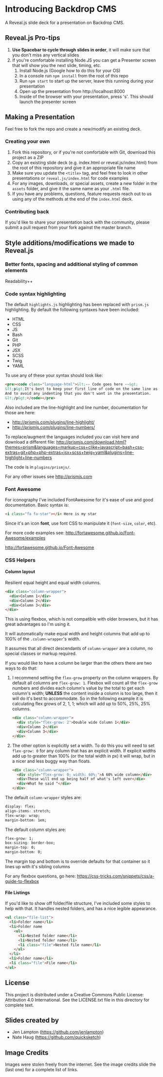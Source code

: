 Introducing Backdrop CMS
========================

A Reveal.js slide deck for a presentation on Backdrop CMS.

Reveal.js Pro-tips
------------------
1. **Use Spacebar to cycle through slides in order**, it will make sure that you don't miss any vertical slides
2. If you're comfortable installing Node.JS you can get a Presenter screen that will show you the next slide, timing, etc.
	1. Install Node.js (Google how to do this for your OS)
	2. In a console run `npm install` from the root of this repo
	3. Run `npm start` to start up the server, leave this running during your presentation
	4. Open up the presentation from http://localhost:8000
	5. Inside of the browser with your presentation, press 's'. This should launch the presenter screen

Making a Presentation
----------------------------
Feel free to fork the repo and create a new/modify an existing deck.

### Creating your own
1. Fork this repository, or if you're not comfortable with Git, download this project as a ZIP
2. Copy an existing slide deck (e.g. index.html or reveal.js/index.html) from the root of this repository and give it an appropriate file name
3. Make sure you update the `<title>` tag, and feel free to look in other presentations or `reveal.js/index.html` for code examples
4. For any images, downloads, or special assets, create a new folder in the `assets` folder, and give it the same name as your `.html` file.
5. If you have any problems, questions, feature requests reach out to us using any of the methods at the end of the `index.html` deck.


### Contributing back
If you'd like to share your presentation back with the community, please submit a pull request from your fork against the master branch.


Style additions/modifications we made to Reveal.js
--------------------------------------------------
### Better fonts, spacing and additional styling of common elements
Readability++

### Code syntax highlighting

The default `highlights.js` highlighting has been replaced with `prism.js` highlighting. By default the following syntaxes have been included:

* HTML
* CSS
* JS
* Bash
* Git
* PHP
* JSX
* SCSS
* Twig
* YAML

To use any of these your syntax should look like:
```html
<pre><code class="language-html">&lt;-- Code goes here --&gt;
&lt;p&gt;It's best to keep your first line of code on the same line as the tag
And to avoid any indenting that you don't want in the presentation.
&lt;/p&gt;</code></pre>
```
Also included are the line-highlight and line number, documentation for those are here:
* http://prismjs.com/plugins/line-highlight/
* http://prismjs.com/plugins/line-numbers/

To replace/augment the languages included you can visit here and download a different file:
http://prismjs.com/download.html?themes=prism&languages=markup+css+clike+javascript+bash+css-extras+git+php+php-extras+jsx+scss+twig+yaml&plugins=line-highlight+line-numbers

The code is in `plugins/prismjs/`.

For any other issues see http://prismjs.com

### Font Awesome
For iconography I've included FontAwesome for it's ease of use and good documentation. Basic syntax is:
```html
<i class="fa fa-star"></i> Here is my star
```
Since it's an icon **font**, use font CSS to manipulate it (`font-size`, `color`, etc).

For more code examples see: http://fortawesome.github.io/Font-Awesome/examples

http://fortawesome.github.io/Font-Awesome

### CSS Helpers

#### Column layout
Resilient equal height and equal width columns.

```html
<div class="column-wrapper">
  <div>Column 1</div>
  <div>Column 2</div>
  <div>Column 3</div>
</div>
```
This is using flexbox, which is not compatible with older browsers, but it has great advantages so I'm using it.

It will automatically make equal width and height columns that add up to 100% of the `.column-wrapper`'s width.

It assumes that all direct descendants of `column-wrapper` are a column, no special classes or markup required.

If you would like to have a column be larger than the others there are two ways to do that:
1. I recommend setting the `flex-grow` property on the column wrappers. By default all columns are `flex-grow: 1`. Flexbox will count all the `flex-grow` numbers and divides each column's value by the total to get each column's width; **UNLESS** the content inside a column is too large, then it will do it's best to accommodate. So in the following example it is calculating flex grows of 2, 1, 1; which will add up to 50%, 25%, 25% columns.
    ```html
    <div class="column-wrapper">
      <div style="flex-grow: 2">Double wide Column 1</div>
      <div>Column 2</div>
      <div>Column 3</div>
    </div>
    ```
2. The other option is explicitly set a width. To do this you will need to set `flex-grow: 0` for any column that has an explicit width. If explicit widths add up to greater than 100% (or the total width in px) it will wrap, but in a nicer and less buggy way than floats.
    ```html
    <div class="column-wrapper">
      <div style="flex-grow: 0; width: 60%;">A 60% wide column</div>
      <div>These will end up being half of what's left over</div>
      <div>What he said ^</div>
    </div>
    ```

The default `column-wrapper` styles are:
```css
display: flex;
align-items: stretch;
flex-wrap: wrap;
margin-bottom: 1em;
```

The default column styles are:
```css
flex-grow: 1;
box-sizing: border-box;
margin-top: 0;
margin-bottom: 0;
```
The margin top and bottom is to override defaults for that container so it lines up with it's sibling columns

For any flexbox questions, go here: https://css-tricks.com/snippets/css/a-guide-to-flexbox

#### File Listings
If you'd like to show off folder/file structure, I've included some styles to help with that. It handles nested folders, and has a nice legible appearance.
```html
<ul class="file-list">
  <li>Folder name</li>
  <li>Folder name
    <ul>
      <li>Nested folder name</li>
      <li>Nested folder name</li>
      <li class="file">Nested file name</li>
    </ul>
  </li>
  <li>Folder name</li>
  <li class="file">File name</li>
</ul>
```


License
-------

This project is distributed under a Creative Commons Public License: Attribution 4.0 International. See the LICENSE.txt file in this directory for complete text.


Slides created by
-----------------

- Jen Lampton (https://github.com/jenlampton)
- Nate Haug (https://github.com/quicksketch)


Image Credits
-------------

Images were stolen freely from the internet.  See the image credits slide the (last one) for a complete list of links.
